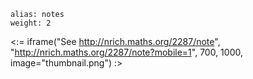 ````
alias: notes
weight: 2
````

<:= iframe("See http://nrich.maths.org/2287/note", "http://nrich.maths.org/2287/note?mobile=1", 700, 1000, image="thumbnail.png") :>
